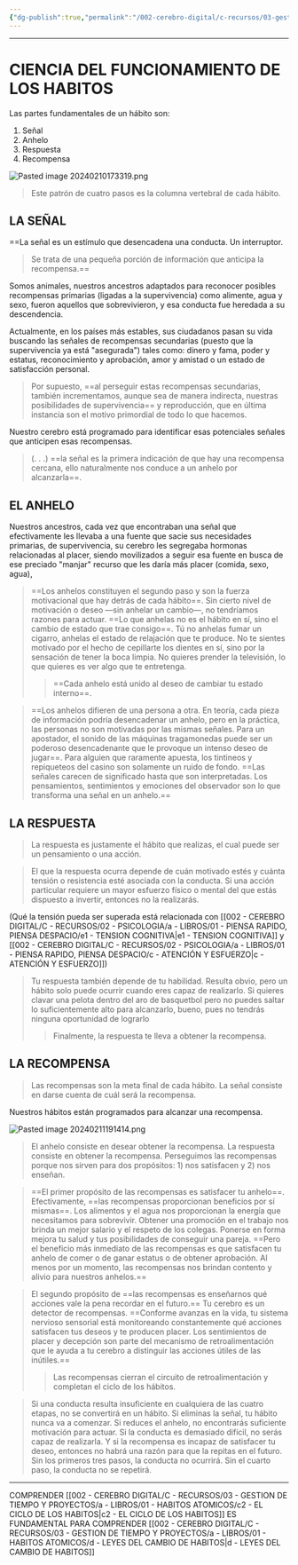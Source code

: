```yaml
---
{"dg-publish":true,"permalink":"/002-cerebro-digital/c-recursos/03-gestion-de-tiempo-y-proyectos/a-libros/01-habitos-atomicos/c1-ciencia-del-funcionamiento-de-los-habitos/"}
---
```


---

# CIENCIA DEL FUNCIONAMIENTO DE LOS HABITOS

Las partes fundamentales de un hábito son:
1) Señal
2) Anhelo
3) Respuesta
4) Recompensa

![Pasted image 20240210173319.png](/img/user/img/user/900%20-%20ANEXO/Pasted%20image%2020240210173319.png)

>Este patrón de cuatro pasos es la columna vertebral de cada hábito.

## LA SEÑAL
==La señal es un estímulo que desencadena una conducta. Un interruptor.
> Se trata de una pequeña porción de información que anticipa la recompensa.==

Somos animales, nuestros ancestros adaptados para reconocer posibles recompensas primarias (ligadas a la supervivencia) como alimente, agua y sexo, fueron aquellos que sobrevivieron, y esa conducta fue heredada a su descendencia.

Actualmente, en los países más estables, sus ciudadanos pasan su vida buscando las señales de recompensas secundarias (puesto que la supervivencia ya está "asegurada") tales como: dinero y fama, poder y estatus, reconocimiento y aprobación, amor y amistad o un estado de satisfacción personal.

> Por supuesto, ==al perseguir estas recompensas secundarias, también incrementamos, aunque sea de manera indirecta, nuestras posibilidades de supervivencia== y reproducción, que en última instancia son el motivo primordial de todo lo que hacemos.

Nuestro cerebro está programado para identificar esas potenciales señales que anticipen esas recompensas. 

>(. . .) ==la señal es la primera indicación de que hay una recompensa cercana, ello naturalmente nos conduce a un anhelo por alcanzarla==.

## EL ANHELO
Nuestros ancestros, cada vez que encontraban una señal que efectivamente les llevaba a una fuente que sacie sus necesidades primarias, de supervivencia, su cerebro les segregaba hormonas relacionadas al placer, siendo movilizados a seguir esa fuente en busca de ese preciado "manjar" recurso que les daría más placer (comida, sexo, agua),

>==Los anhelos constituyen el segundo paso y son la fuerza motivacional que hay detrás de cada hábito==. Sin cierto nivel de motivación o deseo —sin anhelar un cambio—, no tendríamos razones para actuar. ==Lo que anhelas no es el hábito en sí, sino el cambio de estado que trae consigo==. Tú no anhelas fumar un cigarro, anhelas el estado de relajación que te produce. No te sientes motivado por el hecho de cepillarte los dientes en sí, sino por la sensación de tener la boca limpia. No quieres prender la televisión, lo que quieres es ver algo que te entretenga. 
>>==Cada anhelo está unido al deseo de cambiar tu estado interno==.


>==Los anhelos difieren de una persona a otra. En teoría, cada pieza de información podría desencadenar un anhelo, pero en la práctica, las personas no son motivadas por las mismas señales. Para un apostador, el sonido de las máquinas tragamonedas puede ser un poderoso desencadenante que le provoque un intenso deseo de jugar==. Para alguien que raramente apuesta, los tintineos y repiqueteos del casino son solamente un ruido de fondo. ==Las señales carecen de significado hasta que son interpretadas. Los pensamientos, sentimientos y emociones del observador son lo que transforma una señal en un anhelo.==

## LA RESPUESTA
> La respuesta es justamente el hábito que realizas, el cual puede ser un pensamiento o una acción.

>El que la respuesta ocurra depende de cuán motivado estés y cuánta tensión o resistencia esté asociada con la conducta. Si una acción particular requiere un mayor esfuerzo físico o mental del que estás dispuesto a invertir, entonces no la realizarás.

(Qué la tensión pueda ser superada está relacionada con [[002 - CEREBRO DIGITAL/C - RECURSOS/02 - PSICOLOGIA/a - LIBROS/01 - PIENSA RAPIDO, PIENSA DESPACIO/e1 - TENSION COGNITIVA\|e1 - TENSION COGNITIVA]] y [[002 - CEREBRO DIGITAL/C - RECURSOS/02 - PSICOLOGIA/a - LIBROS/01 - PIENSA RAPIDO, PIENSA DESPACIO/c - ATENCIÓN Y ESFUERZO\|c - ATENCIÓN Y ESFUERZO]])

>Tu respuesta también depende de tu habilidad. Resulta obvio, pero un hábito solo puede ocurrir cuando eres capaz de realizarlo. Si quieres clavar una pelota dentro del aro de basquetbol pero no puedes saltar lo suficientemente alto para alcanzarlo, bueno, pues no tendrás ninguna oportunidad de lograrlo
>>Finalmente, la respuesta te lleva a obtener la recompensa.

## LA RECOMPENSA
>Las recompensas son la meta final de cada hábito. La señal consiste en darse cuenta de cuál será la recompensa.  

Nuestros hábitos están programados para alcanzar una recompensa.

![Pasted image 20240211191414.png](/img/user/img/user/900%20-%20ANEXO/Pasted%20image%2020240211191414.png)

>El anhelo consiste en desear obtener la recompensa. La respuesta consiste en obtener la  recompensa. Perseguimos las recompensas porque nos sirven para dos propósitos: 1) nos satisfacen y 2) nos enseñan.

>==El primer propósito de las recompensas es satisfacer tu anhelo==. Efectivamente, ==las recompensas proporcionan beneficios por sí mismas==. Los alimentos y el agua nos  proporcionan la energía que necesitamos para sobrevivir. Obtener una promoción en el trabajo nos brinda un mejor salario y el respeto de los colegas. Ponerse en forma mejora tu salud y tus posibilidades de conseguir una pareja. ==Pero el beneficio más inmediato de las recompensas es que satisfacen tu anhelo de comer o de ganar estatus o de obtener aprobación. Al menos por un momento, las recompensas nos brindan contento y alivio para nuestros anhelos.==

>El segundo propósito de ==las recompensas es enseñarnos qué acciones vale la pena recordar en el futuro.== Tu cerebro es un detector de recompensas. ==Conforme avanzas en la vida, tu sistema nervioso sensorial está monitoreando constantemente qué acciones satisfacen tus deseos y te producen placer. Los sentimientos de placer y decepción son parte del mecanismo de retroalimentación que le ayuda a tu cerebro a distinguir las acciones útiles de las inútiles.==
>>Las recompensas cierran el circuito de retroalimentación y completan el ciclo de los hábitos. 


>Si una conducta resulta insuficiente en cualquiera de las cuatro etapas, no se convertirá en un hábito. Si eliminas la señal, tu hábito nunca va a comenzar. Si reduces el anhelo, no encontrarás suficiente motivación para actuar. Si la conducta es demasiado difícil, no serás capaz de realizarla. Y si la recompensa es incapaz de satisfacer tu deseo, entonces no habrá una razón para que la repitas en el futuro. Sin los primeros tres pasos, la conducta no ocurrirá. Sin el cuarto paso, la conducta no se repetirá.

---
COMPRENDER [[002 - CEREBRO DIGITAL/C - RECURSOS/03 - GESTION DE TIEMPO Y PROYECTOS/a - LIBROS/01 - HABITOS ATOMICOS/c2 - EL CICLO DE LOS HABITOS\|c2 - EL CICLO DE LOS HABITOS]] ES FUNDAMENTAL PARA COMPRENDER [[002 - CEREBRO DIGITAL/C - RECURSOS/03 - GESTION DE TIEMPO Y PROYECTOS/a - LIBROS/01 - HABITOS ATOMICOS/d - LEYES DEL CAMBIO DE HABITOS\|d - LEYES DEL CAMBIO DE HABITOS]]